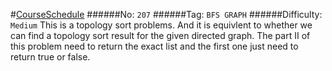 #[CourseSchedule](https://leetcode.com/problems/course-schedule/)
######No: `207`
######Tag: `BFS GRAPH`
######Difficulty: `Medium`
This is a topology sort problems. And it is equivlent to whether we can find a topology sort result
for the given directed graph. The part II of this problem need to return the exact list and the first
one just need to return true or false.
